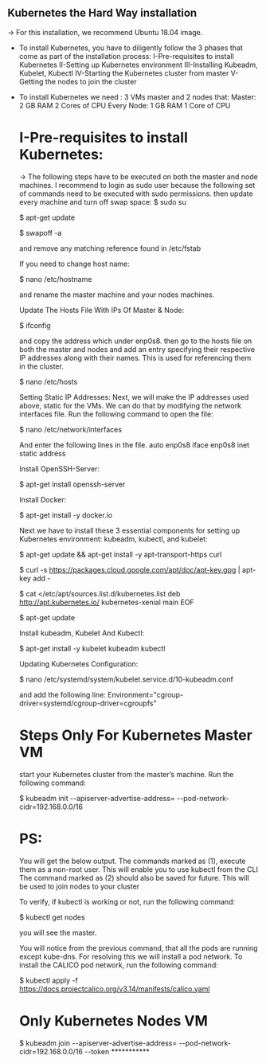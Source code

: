 ##  Kubernetes the Hard Way installation
-> For this installation, we recommend Ubuntu 18.04 image.

* To install Kubernetes, you have to diligently follow the 3 phases that come as part of the installation process:
I-Pre-requisites to install Kubernetes
II-Setting up Kubernetes environment
III-Installing Kubeadm, Kubelet, Kubectl
IV-Starting the Kubernetes cluster from master
V-Getting the nodes to join the cluster

* To install Kubernetes we need :
3 VMs master and 2 nodes that:
Master:
  2 GB RAM
  2 Cores of CPU
Every Node:
  1 GB RAM
  1 Core of CPU
  
  # I-Pre-requisites to install Kubernetes:
  -> The following steps have to be executed on both the master and node machines.
   I recommend to login as sudo user because the following set of commands need to be executed with sudo permissions. then update every machine and  turn off swap space:
   $ sudo su
   
   $ apt-get update
   
   $ swapoff -a
   
   and remove any matching reference found in /etc/fstab
   
   If you need to change host name:
   
   $ nano /etc/hostname
   
   and rename the master machine and your nodes machines.
   
   Update The Hosts File With IPs Of Master & Node:
   
   $ ifconfig  
   
   and copy the address which under enp0s8. then  go to the hosts file on both the master and nodes and add an entry specifying their respective IP addresses along with their names. This is used for referencing them in the cluster.
   
   $ nano /etc/hosts
   
   Setting Static IP Addresses:
   Next, we will make the IP addresses used above, static for the VMs. We can do that by modifying the network interfaces file. Run the following command to open the file:
   
   $ nano /etc/network/interfaces
   
   And enter the following lines in the file.
    auto enp0s8
    iface enp0s8 inet static
    address <IP-Address-Of-VM>
    
   Install OpenSSH-Server:
   
   $ apt-get install openssh-server
    
   Install Docker:
   
   $ apt-get install -y docker.io
    
   Next we have to install these 3 essential components for setting up Kubernetes environment: kubeadm, kubectl, and kubelet:
    
   $ apt-get update && apt-get install -y apt-transport-https curl
   
   $ curl -s https://packages.cloud.google.com/apt/doc/apt-key.gpg | apt-key add -
   
   $ cat <<EOF >/etc/apt/sources.list.d/kubernetes.list deb http://apt.kubernetes.io/ kubernetes-xenial main EOF
   
   $ apt-get update
    
   Install kubeadm, Kubelet And Kubectl: 
   
   $ apt-get install -y kubelet kubeadm kubectl 
    
   Updating Kubernetes Configuration:
   
   $ nano /etc/systemd/system/kubelet.service.d/10-kubeadm.conf
   
   and add the following line:
   Environment="cgroup-driver=systemd/cgroup-driver=cgroupfs"
    
  # Steps Only For Kubernetes Master VM
  start your Kubernetes cluster from the master’s machine. Run the following command:
  
  $ kubeadm init --apiserver-advertise-address=<ip-address-of-kmaster-vm> --pod-network-cidr=192.168.0.0/16
  
  # PS:
   You will get the below output. The commands marked as (1), execute them as a non-root user. This will enable you to use kubectl from the CLI
   The command marked as (2) should also be saved for future. This will be used to join nodes to your cluster
   
   To verify, if kubectl is working or not, run the following command:
  
  $ kubectl get nodes
  
  you will see the master.
   
   
   You will notice from the previous command, that all the pods are running except kube-dns. 
   For resolving this we will install a pod network. To install the CALICO pod network, run the following command:
  
  $ kubectl apply -f https://docs.projectcalico.org/v3.14/manifests/calico.yaml
   
   
   # Only Kubernetes Nodes VM
  
  $ kubeadm join --apiserver-advertise-address=<ip-address-of-the master> --pod-network-cidr=192.168.0.0/16 --token ***********


